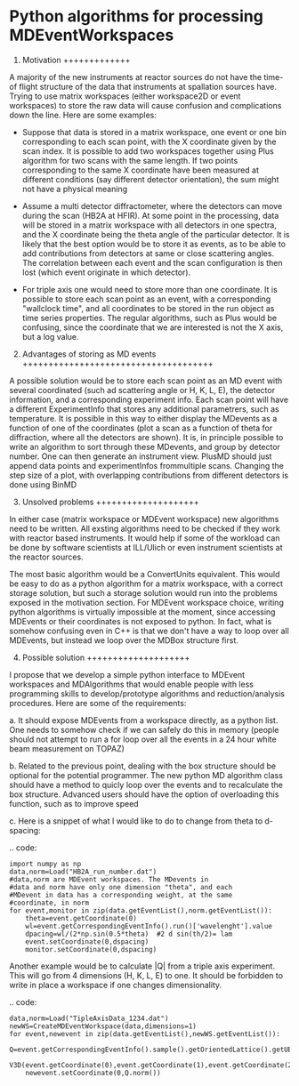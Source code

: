Python algorithms for processing MDEventWorkspaces
==================================================

1. Motivation
+++++++++++++

A majority of the new instruments at reactor sources do not have
the time-of flight structure of the data that instruments at
spallation sources have. Trying to use matrix workspaces (either 
workspace2D or event workspaces) to store the raw data will cause
confusion and complications down the line. Here are some examples:

 - Suppose that data is stored in a matrix workspace, one event or 
 one bin corresponding to each scan point, with the X coordinate 
 given by the scan index. It is possible to add two workspaces together
 using Plus algorithm for two scans with the same length. If two points
 corresponding to the same X coordinate have been measured at different 
 conditions (say different detector orientation), the sum might not have
 a physical meaning
 
 - Assume a multi detector diffractometer, where the detectors can move
 during the scan (HB2A at HFIR). At some point in the processing,
 data will be stored in a matrix workspace with all detectors in one 
 spectra, and the X coordinate being the theta angle of the particular
 detector. It is likely that the best option would be to store it as 
 events, as to be able to add contributions from detectors at same or close
 scattering angles. The correlation between each event and the scan 
 configuration is then lost (which event originate in which detector).
 
 - For triple axis one would need to store more than one coordinate.
 It is possible to store each scan point as an event, with a corresponding
 "wallclock time", and all coordinates to be stored in the run object as time 
 series properties. The regular algorithms, such as Plus would be confusing,
 since the coordinate that we are interested is not the X axis, but a 
 log value.
 
2. Advantages of storing as MD events
+++++++++++++++++++++++++++++++++++++

A possible solution would be to store each scan point as an MD event with
several coordinated (such ad scattering angle or H, K, L, E),
the detector information, and a corresponding experiment info. Each scan point
will have a different ExperimentInfo that stores any additional parametrers,
such as temperature. It is possible in this way to either display the
MDevents as a function of one of the coordinates (plot a scan as a 
function of theta for diffraction, where all the detectors are shown). It is,
in principle possible to write an algorithm to sort through these MDevents, 
and group by detector number. One can then generate an instrument view.
PlusMD should just append data points and experimentInfos frommultiple 
scans. Changing the step size of a plot, with overlapping contributions from
different detectors is done using BinMD 

3. Unsolved problems
++++++++++++++++++++

In either case (matrix workspace or MDEvent workspace) new algorithms need 
to be written. All exsting algorithms need to be checked if they work with
reactor based instruments. It would help if some of the workload can be 
done by software scientists at ILL/Ulich or even instrument scientists
at the reactor sources.

The most basic algorithm would be a ConvertUnits equivalent. 
This would be easy to do as a python algorithm for a matrix
workspace, with a correct storage solution, but such a storage solution
would run into the problems exposed in the motivation section.
For MDEvent workspace choice, writing python algorithms is virtually
impossible at the moment, since accessing MDEvents or their coordinates 
is not exposed to python. In fact, what is somehow confusing even in C++
is that we don't have a way to loop over all MDEvents, but instead we loop
over the MDBox structure first.

4. Possible solution
++++++++++++++++++++

I propose that we develop a simple python interface to MDEvent workspaces
and MDAlgorithms that would enable people with less programming skills 
to develop/prototype algorithms and reduction/analysis procedures. 
Here are some of the requirements:

 a. It should expose MDEvents from a workspace directly, as a python list.
 One needs to somehow check if we can safely do this in memory (people
 should not attempt to run a for loop over all the events in a 24 hour 
 white beam measurement on TOPAZ)
 
 b. Related to the previous point, dealing with the box structure should 
 be optional for the potential programmer. The new python MD algorithm
 class should have a method to quicly loop over the events and to 
 recalculate the box structure. Advanced users should have the option of 
 overloading this function, such as to improve speed
 
 c. Here is a snippet of what I would like to do to change 
 from theta to d-spacing:
 
 .. code:
 
    import numpy as np
    data,norm=Load("HB2A_run_number.dat")
    #data,norm are MDEvent workspaces. The MDevents in
    #data and norm have only one dimension "theta", and each
    #MDevent in data has a corresponding weight, at the same 
    #coordinate, in norm
    for event,monitor in zip(data.getEventList(),norm.getEventList()):
        theta=event.getCoordinate(0)
        wl=event.getCorrespondingEventInfo().run()['wavelenght'].value
        dpacing=wl/(2*np.sin(0.5*theta)  #2 d sin(th/2)= lam
        event.setCoordinate(0,dspacing)
        monitor.setCoordinate(0,dspacing)        

 Another example would be to calculate |Q| from a triple axis 
 experiment. This will go from 4 dimensions (H, K, L, E) to one.
 It should be forbidden to write in place a workspace if one
 changes dimensionality.
 
 .. code:
    
    data,norm=Load("TipleAxisData_1234.dat")
    newWS=CreateMDEventWorkspace(data,dimensions=1)
    for event,newevent in zip(data.getEventList(),newWS.getEventList()):
        Q=event.getCorrespondingEventInfo().sample().getOrientedLattice().getUB()*
         V3D(event.getCoordinate(0),event.getCoordinate(1),event.getCoordinate(2))
        newevent.setCoordinate(0,Q.norm())

